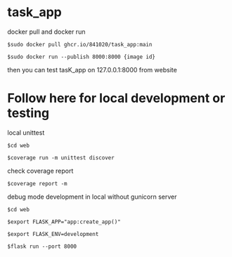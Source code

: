 # task_app

<p>docker pull and docker run</p>
<pre><code>$sudo docker pull ghcr.io/841020/task_app:main</code></pre>
<pre><code>$sudo docker run --publish 8000:8000 {image id}</code></pre>
<p>then you can test tasK_app on 127.0.0.1:8000 from website</p>

# Follow here for local development or testing

<p>local unittest</p>
<pre><code>$cd web</code></pre>
<pre><code>$coverage run -m unittest discover</code></pre>
<p>check coverage report</p>
<pre><code>$coverage report -m</code></pre>

<p>debug mode development in local without gunicorn server</p>
<pre><code>$cd web</code></pre>
<pre><code>$export FLASK_APP="app:create_app()"</code></pre>
<pre><code>$export FLASK_ENV=development</code></pre>
<pre><code>$flask run --port 8000</code></pre>
